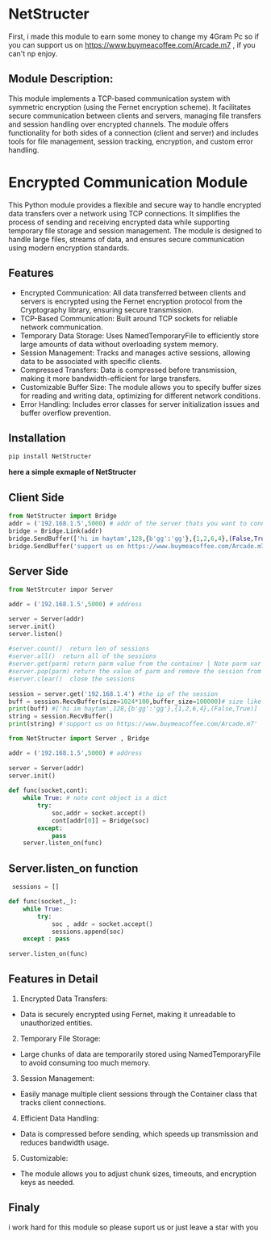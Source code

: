 # NetStructer

First, i made this module to earn some money to change my 4Gram Pc so if you can support us on https://www.buymeacoffee.com/Arcade.m7 , if you can't np enjoy. 

## Module Description:

This module implements a TCP-based communication system with symmetric encryption (using the Fernet encryption scheme). It facilitates secure communication between clients and servers, managing file transfers and session handling over encrypted channels. The module offers functionality for both sides of a connection (client and server) and includes tools for file management, session tracking, encryption, and custom error handling.

# Encrypted Communication Module
This Python module provides a flexible and secure way to handle encrypted data transfers over a network using TCP connections. It simplifies the process of sending and receiving encrypted data while supporting temporary file storage and session management. The module is designed to handle large files, streams of data, and ensures secure communication using modern encryption standards.

## Features
* Encrypted Communication: All data transferred between clients and servers is encrypted using the Fernet encryption protocol from the Cryptography library, ensuring secure transmission.
* TCP-Based Communication: Built around TCP sockets for reliable network communication.
* Temporary Data Storage: Uses NamedTemporaryFile to efficiently store large amounts of data without overloading system memory.
* Session Management: Tracks and manages active sessions, allowing data to be associated with specific clients.
* Compressed Transfers: Data is compressed before transmission, making it more bandwidth-efficient for large transfers.
* Customizable Buffer Size: The module allows you to specify buffer sizes for reading and writing data, optimizing for different network conditions.
* Error Handling: Includes error classes for server initialization issues and buffer overflow prevention.

## Installation

```bash
pip install NetStructer
```


**here a simple exmaple of NetStructer**

## Client Side
```python
from NetStructer import Bridge
addr = ('192.168.1.5',5000) # addr of the server thats you want to connect
bridge = Bridge.Link(addr)
bridge.SendBuffer(['hi im haytam',128,{b'gg':'gg'},{1,2,6,4},(False,True)])
bridge.SendBuffer('support us on https://www.buymeacoffee.com/Arcade.m7')
```

## Server Side

```python
from NetStrcuter impor Server

addr = ('192.168.1.5',5000) # address

server = Server(addr)
server.init()
server.listen()
	
#server.count()  return len of sessions
#server.all()  return all of the sessions
#server.get(parm) return parm value from the container | Note parm var must be the ip of the session thats you want to get
#server.pop(parm) return the value of parm and remove the session from container
#server.clear()  close the sessions
	
session = server.get('192.168.1.4') #the ip of the session
buff = session.RecvBuffer(size=1024*100,buffer_size=100000)# size like socket.recv(1024) default is 1024 | buffer_size it mean how mush well recv if the data biger then buffer_size well raise a Error.BufferDataError
print(buff) #['hi im haytam',128,{b'gg':'gg'},{1,2,6,4},(False,True)]
string = session.RecvBuffer()
print(string) #'support us on https://www.buymeacoffee.com/Arcade.m7'
```
	
```python
from NetStructer import Server , Bridge

addr = ('192.168.1.5',5000) # address
	
server = Server(addr)
server.init()
	
def func(socket,cont):
	while True: # note cont object is a dict 
		try:
			soc,addr = socket.accept()
			cont[addr[0]] = Bridge(soc)
		except:
			pass
	server.listen_on(func)
```
	
## Server.listen_on function

```Python
 sessions = []

def func(socket,_):
	while True:
		try:
			soc , addr = socket.accept()
			sessions.append(soc)
	except : pass
			
server.listen_on(func)
```

## Features in Detail
1. Encrypted Data Transfers:
  * Data is securely encrypted using Fernet, making it unreadable to unauthorized entities.
2. Temporary File Storage:
  * Large chunks of data are temporarily stored using NamedTemporaryFile to avoid consuming too much memory.
3. Session Management:
  * Easily manage multiple client sessions through the Container class that tracks client connections.
4. Efficient Data Handling:
  * Data is compressed before sending, which speeds up transmission and reduces bandwidth usage.
5. Customizable:
  * The module allows you to adjust chunk sizes, timeouts, and encryption keys as needed.

## Finaly
i work hard for this module so please suport us or just leave a star with you
